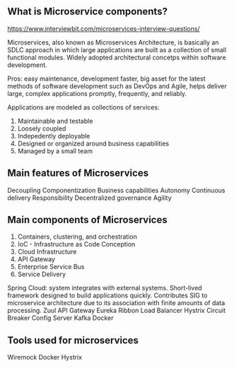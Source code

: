 ## What is Microservice components? 

https://www.interviewbit.com/microservices-interview-questions/

Microservices, also known as Microservices Architecture, is basically an SDLC approach in which large applications are built as a collection of small functional modules. 
Widely adopted architectural concetps within software development. 

Pros: easy maintenance, development faster, big asset for the latest methods of software development such as DevOps and Agile, helps deliver large, complex applications promptly, frequently, and reliably. 

Applications are modeled as collections of services: 
1.  Maintainable and testable 
2.  Loosely coupled 
3.  Indepedently deployable 
4.  Designed or organized around business capabilities 
5.  Managed by a small team 


## Main features of Microservices 
Decoupling
Componentization
Business capabilities
Autonomy
Continuous delivery
Responsibility
Decentralized governance 
Agility 

## Main components of Microservices 
1. Containers, clustering, and orchestration 
2. IoC - Infrastructure as Code Conception
3. Cloud Infrastructure 
4. API Gateway 
5. Enterprise Service Bus
6. Service Delivery 
   

Spring Cloud: system integrates with external systems. Short-lived framework designed to build applications quickly. Contributes SIG to microservice architecture due to its association with finite amounts of data processing. 
Zuul API Gateway 
Eureka
Ribbon Load Balancer 
Hystrix Circuit Breaker 
Config Server 
Kafka 
Docker 

## Tools used for microservices
Wiremock
Docker
Hystrix 



## 